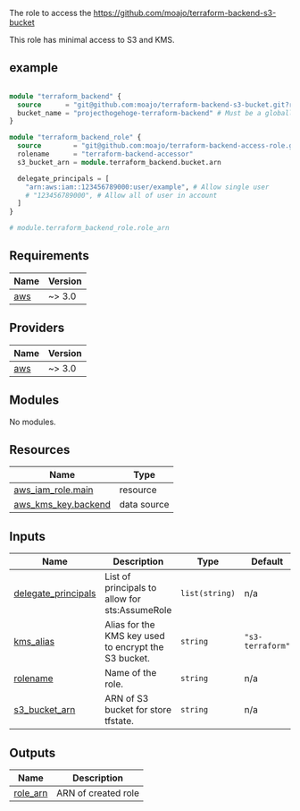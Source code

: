 The role to access the https://github.com/moajo/terraform-backend-s3-bucket

This role has minimal access to S3 and KMS.

## example

```tf

module "terraform_backend" {
  source      = "git@github.com:moajo/terraform-backend-s3-bucket.git?ref=v1.0.0"
  bucket_name = "projecthogehoge-terraform-backend" # Must be a globally unique bucket name
}

module "terraform_backend_role" {
  source        = "git@github.com:moajo/terraform-backend-access-role.git?ref=v1.0.0"
  rolename      = "terraform-backend-accessor"
  s3_bucket_arn = module.terraform_backend.bucket.arn

  delegate_principals = [
    "arn:aws:iam::123456789000:user/example", # Allow single user
    # "123456789000", # Allow all of user in account
  ]
}

# module.terraform_backend_role.role_arn
```

<!-- BEGIN_TF_DOCS -->

## Requirements

| Name                                                   | Version |
| ------------------------------------------------------ | ------- |
| <a name="requirement_aws"></a> [aws](#requirement_aws) | ~> 3.0  |

## Providers

| Name                                             | Version |
| ------------------------------------------------ | ------- |
| <a name="provider_aws"></a> [aws](#provider_aws) | ~> 3.0  |

## Modules

No modules.

## Resources

| Name                                                                                                          | Type        |
| ------------------------------------------------------------------------------------------------------------- | ----------- |
| [aws_iam_role.main](https://registry.terraform.io/providers/hashicorp/aws/latest/docs/resources/iam_role)     | resource    |
| [aws_kms_key.backend](https://registry.terraform.io/providers/hashicorp/aws/latest/docs/data-sources/kms_key) | data source |

## Inputs

| Name                                                                                       | Description                                          | Type           | Default          | Required |
| ------------------------------------------------------------------------------------------ | ---------------------------------------------------- | -------------- | ---------------- | :------: |
| <a name="input_delegate_principals"></a> [delegate_principals](#input_delegate_principals) | List of principals to allow for sts:AssumeRole       | `list(string)` | n/a              |   yes    |
| <a name="input_kms_alias"></a> [kms_alias](#input_kms_alias)                               | Alias for the KMS key used to encrypt the S3 bucket. | `string`       | `"s3-terraform"` |    no    |
| <a name="input_rolename"></a> [rolename](#input_rolename)                                  | Name of the role.                                    | `string`       | n/a              |   yes    |
| <a name="input_s3_bucket_arn"></a> [s3_bucket_arn](#input_s3_bucket_arn)                   | ARN of S3 bucket for store tfstate.                  | `string`       | n/a              |   yes    |

## Outputs

| Name                                                        | Description         |
| ----------------------------------------------------------- | ------------------- |
| <a name="output_role_arn"></a> [role_arn](#output_role_arn) | ARN of created role |

<!-- END_TF_DOCS -->
